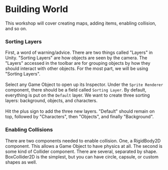 # Building World

This workshop will cover creating maps, adding items, enabling collision, and so on.

### Sorting Layers

First, a word of warning/advice. There are two things called "Layers" in Unity. "Sorting Layers" are how objects are seen by the camera. The "Layers" accessed in the toolbar are for grouping objects by how they should interact with other objects. For the most part, we will be using "Sorting Layers". <br>
<br>
Select any Game Object to open up its Inspector. Under the `Sprite Renderer` component, there should be a field called `Sorting Layer`. By default, everything is put on the `Default` layer. We want to create three sorting layers: background, objects, and characters.<br>
<br>
Hit the plus sign to add the three new layers. "Default" should remain on top, followed by "Characters", then "Objects", and finally "Background".

### Enabling Collisions

There are two components needed to enable collision. One, a RigidBody2D component. This allows a Game Object to have physics at all. The second is some kind of Collider component. There are several, separated by shape. BoxCollider2D is the simplest, but you can have circle, capsule, or custom shapes as well. 
